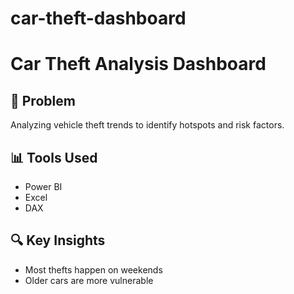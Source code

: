 # car-theft-dashboard
# Car Theft Analysis Dashboard

## 📌 Problem
Analyzing vehicle theft trends to identify hotspots and risk factors.

## 📊 Tools Used
- Power BI
- Excel
- DAX

## 🔍 Key Insights
- Most thefts happen on weekends
- Older cars are more vulnerable
